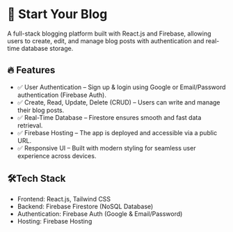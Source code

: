 # 🚀 Start Your Blog #

A full-stack blogging platform built with React.js and Firebase, allowing users to create, edit, and manage blog posts with authentication and real-time database storage.

## 🔥 Features ##
<ul>
<li>✅ User Authentication – Sign up & login using Google or Email/Password authentication (Firebase Auth).</li>
<li>✅ Create, Read, Update, Delete (CRUD) – Users can write and manage their blog posts.</li>
<li>✅ Real-Time Database – Firestore ensures smooth and fast data retrieval.</li>
<li>✅ Firebase Hosting – The app is deployed and accessible via a public URL.</li>
<li>✅ Responsive UI – Built with modern styling for seamless user experience across devices.</li>
</ul>

## 🛠️Tech Stack ##
<ul>
<li>Frontend: React.js, Tailwind CSS</li>
<li>Backend: Firebase Firestore (NoSQL Database)</li>
<li>Authentication: Firebase Auth (Google & Email/Password)</li>
<li>Hosting: Firebase Hosting</li>
</ul>
